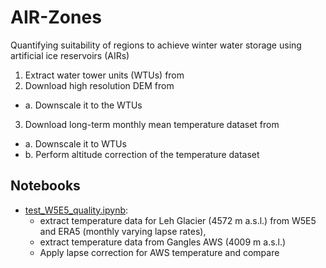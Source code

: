 # AIR-Zones
Quantifying suitability of regions to achieve winter water storage using artificial ice reservoirs (AIRs)

1. Extract water tower units (WTUs) from 
2. Download high resolution DEM from 
  - a. Downscale it to the WTUs
3. Download long-term monthly mean temperature dataset from 
  - a. Downscale it to WTUs
  - b. Perform altitude correction of the temperature dataset

## Notebooks
- [test_W5E5_quality.ipynb](docs/test_W5E5_quality.ipynb): 
    - extract temperature data for Leh Glacier (4572 m a.s.l.) from W5E5 and ERA5 (monthly varying lapse rates),
    - extract temperature data from Gangles AWS (4009 m a.s.l.)
    - Apply lapse correction for AWS temperature and compare
